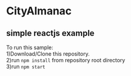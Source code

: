 # CityAlmanac
## simple reactjs example
To run this sample:  
1)Download/Clone this repository.  
2)run `npm install` from repository root directory  
3)run `npm start`  
